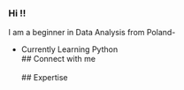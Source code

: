 ### Hi  !!
I am a beginner in Data Analysis from Poland-
- Currently Learning Python 
<br>## Connect with me<br>
<br>## Expertise<br>
